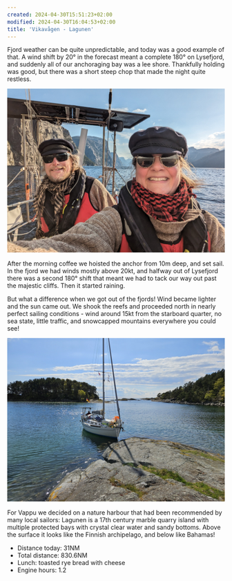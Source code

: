 ```yaml
---
created: 2024-04-30T15:51:23+02:00
modified: 2024-04-30T16:04:53+02:00
title: 'Vikavågen - Lagunen'
---
```


Fjord weather can be quite unpredictable, and today was a good example of that. A wind shift by 20° in the forecast meant a complete 180° on Lysefjord, and suddenly all of our anchoraging bay was a lee shore. Thankfully holding was good, but there was a short steep chop that made the night quite restless.

![Image](../2024/56913fbc1b66a1180c2bc441657d9119.jpg) 

After the morning coffee we hoisted the anchor from 10m deep, and set sail. In the fjord we had winds mostly above 20kt, and halfway out of Lysefjord there was a second 180° shift that meant we had to tack our way out past the majestic cliffs. Then it started raining.

But what a difference when we got out of the fjords! Wind became lighter and the sun came out. We shook the reefs and proceeded north in nearly perfect sailing conditions - wind around 15kt from the starboard quarter, no sea state, little traffic, and snowcapped mountains everywhere you could see!

![Image](../2024/fbb2046d47693539a54c855db617c2b1.jpg) 

For Vappu we decided on a nature harbour that had been recommended by many local sailors: Lagunen is a 17th century marble quarry island with multiple protected bays with crystal clear water and sandy bottoms. Above the surface it looks like the Finnish archipelago, and below like Bahamas!

* Distance today: 31NM
* Total distance: 830.6NM
* Lunch: toasted rye bread with cheese
* Engine hours: 1.2
